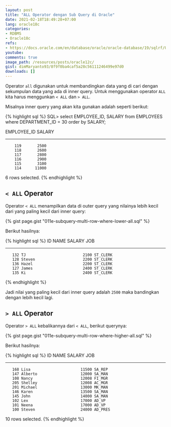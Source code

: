 ```yaml
---
layout: post
title: "ALL Operator dengan Sub Query di Oracle"
date: 2021-02-18T18:49:28+07:00
lang: oracle18c
categories:
- RDBMS
- Oracle18c
refs: 
- https://docs.oracle.com/en/database/oracle/oracle-database/19/sqlrf/Using-Subqueries.html#GUID-53A705B6-0358-4E2B-92ED-A83DE83DFD20
youtube: 
comments: true
image_path: /resources/posts/oracle12c/
gist: dimMaryanto93/8f9f0ba4caf5a28c56111246499e97d0
downloads: []
---
```


Operator `all` digunakan untuk membandingkan data yang di cari dengan sekumpulan data yang ada di inner query. Untuk menggunakan operator `ALL` kita harus menggunkan `< ALL` dan `> ALL`. 

Misalnya inner query yang akan kita gunakan adalah seperti berikut:

{% highlight sql %}
SQL> select EMPLOYEE_ID, SALARY
from EMPLOYEES
where DEPARTMENT_ID = 30
order by SALARY;

EMPLOYEE_ID     SALARY
----------- ----------
        119       2500
        118       2600
        117       2800
        116       2900
        115       3100
        114      11000

6 rows selected.
{% endhighlight %}

## `< ALL` Operator

Operator `< ALL` menampilkan data di outer query yang nilainya lebih kecil dari yang paling kecil dari inner query:

{% gist page.gist "011e-subquery-multi-row-where-lower-all.sql" %}

Berikut hasilnya:

{% highlight sql %}
        ID NAME                     SALARY JOB
---------- -------------------- ---------- ----------
       132 TJ                         2100 ST_CLERK
       128 Steven                     2200 ST_CLERK
       136 Hazel                      2200 ST_CLERK
       127 James                      2400 ST_CLERK
       135 Ki                         2400 ST_CLERK
{% endhighlight %}

Jadi nilai yang paling kecil dari inner query adalah `2500` maka bandingkan dengan lebih kecil lagi.

## `> ALL` Operator

Operator `> ALL` kebalikannya dari `< ALL`, berikut querynya:

{% gist page.gist "011e-subquery-multi-row-where-higher-all.sql" %}

Berikut hasilnya:

{% highlight sql %}
        ID NAME                     SALARY JOB
---------- -------------------- ---------- ----------
       168 Lisa                      11500 SA_REP
       147 Alberto                   12000 SA_MAN
       108 Nancy                     12008 FI_MGR
       205 Shelley                   12008 AC_MGR
       201 Michael                   13000 MK_MAN
       146 Karen                     13500 SA_MAN
       145 John                      14000 SA_MAN
       102 Lex                       17000 AD_VP
       101 Neena                     17000 AD_VP
       100 Steven                    24000 AD_PRES

10 rows selected.
{% endhighlight %}